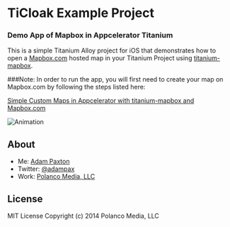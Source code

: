 
# TiCloak Example Project
### Demo App of Mapbox in Appcelerator Titanium

This is a simple Titanium Alloy project for iOS that demonstrates how to open
a [Mapbox.com](www.mapbox.com) hosted map in your Titanium Project using
[titanium-mapbox][3].

###Note:
In order to run the app, you will first need to create your map on Mapbox.com
by following the steps listed here:

[Simple Custom Maps in Appcelerator with titanium-mapbox and Mapbox.com][1]

![Animation][2]


## About
* Me: [Adam Paxton](http://adampaxton.com)
* Twitter: [@adampax](http://twitter.com/adampax)
* Work: [Polanco Media, LLC](http://polancomedia.com)

## License
MIT License
Copyright (c) 2014 Polanco Media, LLC


[1]: http://adampaxton.com/simple-custom-maps-in-titanium-with-titanium-mapbox-and-mapboxcom.aspx
[2]: https://raw.github.com/adampax/TiCloak/master/screenshots/ticloak-mapbox.gif
[3]: https://github.com/adampax/titanium-mapbox
